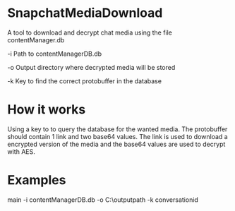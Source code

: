 # SnapchatMediaDownload
A tool to download and decrypt chat media using the file contentManager.db

-i Path to contentManagerDB.db

-o Output directory where decrypted media will be stored

-k Key to find the correct protobuffer in the database

# How it works
Using a key to to query the database for the wanted media. The protobuffer should contain 1 link and two base64 values. 
The link is used to download a encrypted version of the media and the base64 values are used to decrypt with AES.

# Examples

main -i contentManagerDB.db -o C:\outputpath -k conversationid

